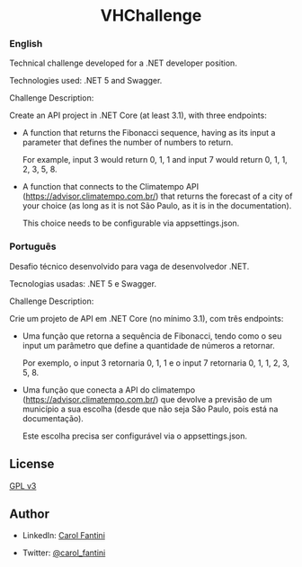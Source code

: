 <h1 align="center">VHChallenge</h1>

### English
Technical challenge developed for a .NET developer position.

Technologies used: .NET 5 and Swagger.

Challenge Description:

Create an API project in .NET Core (at least 3.1), with three endpoints:

  * A function that returns the Fibonacci sequence, having as its input a parameter that defines the number of numbers to return.

    For example, input 3 would return 0, 1, 1 and input 7 would return 0, 1, 1, 2, 3, 5, 8.
 
  * A function that connects to the Climatempo API (https://advisor.climatempo.com.br/) that returns the forecast of a city of your choice (as long as it is not São Paulo, as it is in the documentation).

    This choice needs to be configurable via appsettings.json.
  
### Português
Desafio técnico desenvolvido para vaga de desenvolvedor .NET.

Tecnologias usadas: .NET 5 e Swagger.

Challenge Description:

Crie um projeto de API em .NET Core (no mínimo 3.1), com três endpoints:

  * Uma função que retorna a sequência de Fibonacci, tendo como o seu input um parâmetro que define a quantidade de números a retornar.

     Por exemplo, o input 3 retornaria 0, 1, 1 e o input 7 retornaria 0, 1, 1, 2, 3, 5, 8.
 
  * Uma função que conecta a API do climatempo (https://advisor.climatempo.com.br/) que devolve a previsão de um município a sua escolha (desde que não seja São Paulo, pois está na documentação).

    Este escolha precisa ser configurável via o appsettings.json.
  
  ## License
  [GPL v3](https://github.com/CarolFantini/VHChallenge/blob/main/LICENSE)
  
  ## Author
  - LinkedIn: [Carol Fantini](https://linkedin.com/in/carolfantini)
  
  - Twitter: [@carol_fantini](https://twitter.com/carol_fantini)
